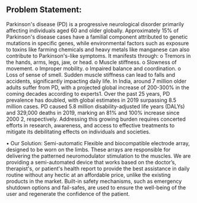 ## Problem Statement:
Parkinson's disease (PD) is a progressive neurological disorder primarily affecting individuals aged 60 and older globally. Approximately 15% of Parkinson's disease cases have a familial component attributed to genetic mutations in specific genes, while environmental factors such as exposure to toxins like farming chemicals and heavy metals like manganese can also contribute to Parkinson's-like symptoms. 
         It manifests through:
o	Tremors in the hands, arms, legs, jaw, or head.
o	Muscle stiffness.
o	Slowness of movement.
o	Improper mobility.
o	Impaired balance and coordination.
o	Loss of sense of smell.
        Sudden muscle stiffness can lead to falls and accidents, significantly impacting daily life. In India, around 7 million older adults suffer from PD, with a projected global increase of 200-300% in the coming decades according to experts1. Over the past 25 years, PD prevalence has doubled, with global estimates in 2019 surpassing 8.5 million cases. PD caused 5.8 million disability-adjusted life years (DALYs) and 329,000 deaths in 2019, marking an 81% and 100% increase since 2000 2, respectively. Addressing this growing burden requires concerted efforts in research, awareness, and access to effective treatments to mitigate its debilitating effects on individuals and societies.


•	Our Solution:
Semi-automatic Flexible and biocompatible electrode array, designed to be worn on the limbs. These arrays are responsible for delivering the patterned neuromodulator stimulation to the muscles. We are providing a semi-automated device that works based on the doctor’s, therapist's, or patient's health report to provide the best assistance in daily routine without any hectic at an affordable price, unlike the existing products in the market. Built-in safety mechanisms, such as emergency shutdown options and fail-safes, are used to ensure the well-being of the user and regenerate the confidence of the patient.
